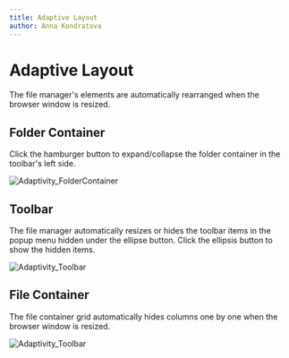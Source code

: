 ```yaml
---
title: Adaptive Layout
author: Anna Kondratova
---
```

# Adaptive Layout

The file manager's elements are automatically rearranged when the browser window is resized. 

## Folder Container

Click the hamburger button to expand/collapse the folder container in the toolbar's left side.

![Adaptivity_FolderContainer](../../images/fm-folder-container.png)

## Toolbar

The file manager automatically resizes or hides the toolbar items in the popup menu hidden under the ellipse button. Click the ellipsis button to show the hidden items.

![Adaptivity_Toolbar](../../images/fm-folder-ellipsis.png)

## File Container

The file container grid automatically hides columns one by one when the browser window is resized. 

![Adaptivity_Toolbar](../../images/fm-view-column.png)
